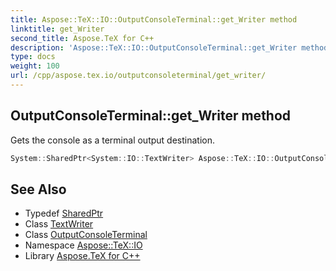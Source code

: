 ```yaml
---
title: Aspose::TeX::IO::OutputConsoleTerminal::get_Writer method
linktitle: get_Writer
second_title: Aspose.TeX for C++
description: 'Aspose::TeX::IO::OutputConsoleTerminal::get_Writer method. Gets the console as a terminal output destination in C++.'
type: docs
weight: 100
url: /cpp/aspose.tex.io/outputconsoleterminal/get_writer/
---
```

## OutputConsoleTerminal::get_Writer method


Gets the console as a terminal output destination.

```cpp
System::SharedPtr<System::IO::TextWriter> Aspose::TeX::IO::OutputConsoleTerminal::get_Writer() override
```

## See Also

* Typedef [SharedPtr](../../../system/sharedptr/)
* Class [TextWriter](../../../system.io/textwriter/)
* Class [OutputConsoleTerminal](../)
* Namespace [Aspose::TeX::IO](../../)
* Library [Aspose.TeX for C++](../../../)
